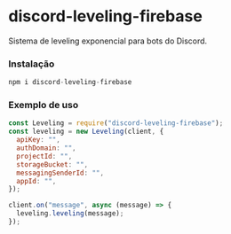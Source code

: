 # discord-leveling-firebase

Sistema de leveling exponencial para bots do Discord.

### Instalação

```js
npm i discord-leveling-firebase
```

### Exemplo de uso

```js
const Leveling = require("discord-leveling-firebase");
const leveling = new Leveling(client, {
  apiKey: "",
  authDomain: "",
  projectId: "",
  storageBucket: "",
  messagingSenderId: "",
  appId: "",
});

client.on("message", async (message) => {
  leveling.leveling(message);
});
```
